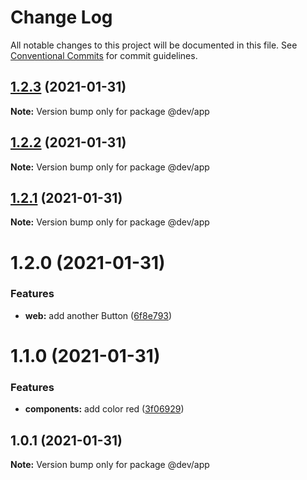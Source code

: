 # Change Log

All notable changes to this project will be documented in this file.
See [Conventional Commits](https://conventionalcommits.org) for commit guidelines.

## [1.2.3](https://github.com/zimekk/style/compare/@dev/app@1.2.2...@dev/app@1.2.3) (2021-01-31)

**Note:** Version bump only for package @dev/app





## [1.2.2](https://github.com/zimekk/style/compare/@dev/app@1.2.1...@dev/app@1.2.2) (2021-01-31)

**Note:** Version bump only for package @dev/app





## [1.2.1](https://github.com/zimekk/style/compare/@dev/app@1.2.0...@dev/app@1.2.1) (2021-01-31)

**Note:** Version bump only for package @dev/app





# 1.2.0 (2021-01-31)


### Features

* **web:** add another Button ([6f8e793](https://github.com/zimekk/style/commit/6f8e793a8afd935b6bfa523867ce9a8d64863dd2))





# 1.1.0 (2021-01-31)


### Features

* **components:** add color red ([3f06929](https://github.com/zimekk/style/commit/3f06929c5991988b984178834fde4d843825f0b2))





## 1.0.1 (2021-01-31)

**Note:** Version bump only for package @dev/app
